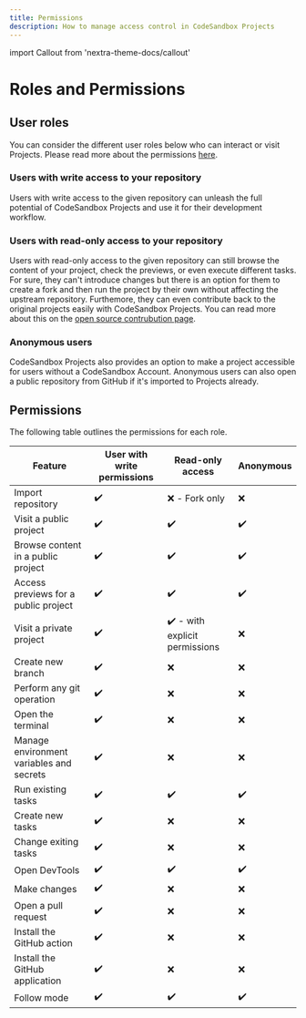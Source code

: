 ```yaml
---
title: Permissions
description: How to manage access control in CodeSandbox Projects
---
```


import Callout from 'nextra-theme-docs/callout'

# Roles and Permissions

## User roles

You can consider the different user roles below who can interact or visit Projects. Please read more about the permissions [here](https://codesandbox.io/docs/projects/teams/permissions).

### Users with write access to your repository

Users with write access to the given repository can unleash the full potential of CodeSandbox Projects and use it for their development workflow.

### Users with read-only access to your repository

Users with read-only access to the given repository can still browse the content of your project, check the previews, or even execute different tasks. For sure, they can't introduce changes but there is an option for them to create a fork and then run the project by their own without affecting the upstream repository. Furthemore, they can even contribute back to the original projects easily with CodeSandbox Projects. You can read more about this on the [open source contrubution page](https://codesandbox.io/docs/projects/docs/getting-started/open-source-collaboration).

### Anonymous users

CodeSandbox Projects also provides an option to make a project accessible for users without a CodeSandbox Account. Anonymous users can also open a public repository from GitHub if it's imported to Projects already. 


## Permissions

The following table outlines the permissions for each role.

| Feature | User with write permissions | Read-only access | Anonymous |
|---------|-----------------------------|------------------|-----------|
|  Import repository       |               ✔️              |          ❌ - Fork only        |     ❌      |
|   Visit a public project      |             ✔️                |        ✔️          |      ✔️     |
|   Browse content in a public project      |             ✔️                |        ✔️          |      ✔️     |
|   Access previews for a public project      |             ✔️                |        ✔️          |      ✔️     |
|   Visit a private project      |             ✔️                |        ✔️  - with explicit permissions        |      ❌     |
|   Create new branch      |             ✔️                |        ❌        |      ❌     |
|   Perform any git operation      |             ✔️                |        ❌        |      ❌     |
|   Open the terminal      |             ✔️                |        ❌        |      ❌     |
|   Manage environment variables and secrets      |             ✔️                |        ❌        |      ❌     |
|   Run existing tasks     |             ✔️                |        ✔️        |      ✔️     |
|   Create new tasks     |             ✔️                |        ❌         |      ❌     |
|   Change exiting tasks     |             ✔️                |        ❌         |      ❌     |
|   Open DevTools    |             ✔️                |        ✔️         |      ✔️     |
|   Make changes    |             ✔️                |        ❌        |      ❌     |
|   Open a pull request    |             ✔️                |        ❌        |      ❌     |
|   Install the GitHub action    |             ✔️                |        ❌        |      ❌     |
|   Install the GitHub application    |             ✔️                |        ❌        |      ❌     |
|   Follow mode   |             ✔️                |        ✔️        |      ✔️     |
